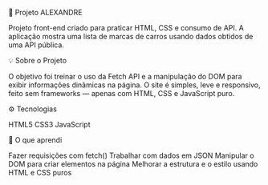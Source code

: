 🚗 Projeto ALEXANDRE

Projeto front-end criado para praticar HTML, CSS e consumo de API.
A aplicação mostra uma lista de marcas de carros usando dados obtidos de uma API pública.

💡 Sobre o Projeto

O objetivo foi treinar o uso da Fetch API e a manipulação do DOM para exibir informações dinâmicas na página.
O site é simples, leve e responsivo, feito sem frameworks — apenas com HTML, CSS e JavaScript puro.

⚙️ Tecnologias

HTML5
CSS3
JavaScript

🧠 O que aprendi

Fazer requisições com fetch()
Trabalhar com dados em JSON
Manipular o DOM para criar elementos na página
Melhorar a estrutura e o estilo usando HTML e CSS puros
